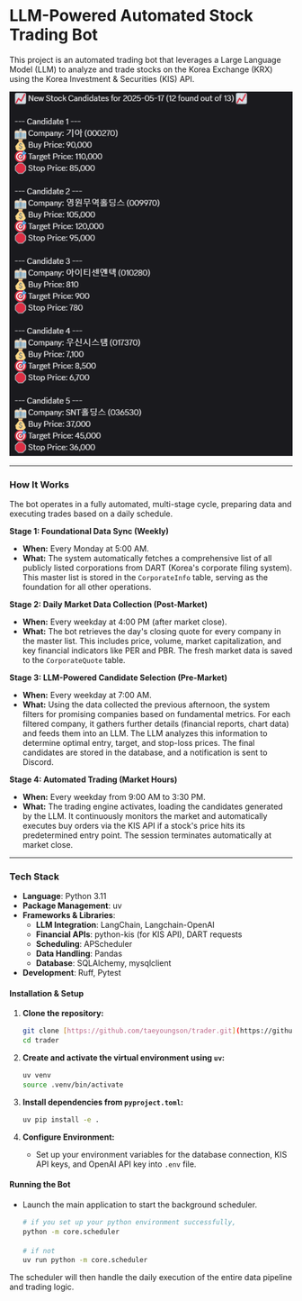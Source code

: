 # LLM-Powered Automated Stock Trading Bot

This project is an automated trading bot that leverages a Large Language Model (LLM) to analyze and trade stocks on the Korea Exchange (KRX) using the Korea Investment & Securities (KIS) API.

![stock candidates example](./assets/candidate.png)

***

### How It Works

The bot operates in a fully automated, multi-stage cycle, preparing data and executing trades based on a daily schedule.

**Stage 1: Foundational Data Sync (Weekly)**
-   **When:** Every Monday at 5:00 AM.
-   **What:** The system automatically fetches a comprehensive list of all publicly listed corporations from DART (Korea's corporate filing system). This master list is stored in the `CorporateInfo` table, serving as the foundation for all other operations.

**Stage 2: Daily Market Data Collection (Post-Market)**
-   **When:** Every weekday at 4:00 PM (after market close).
-   **What:** The bot retrieves the day's closing quote for every company in the master list. This includes price, volume, market capitalization, and key financial indicators like PER and PBR. The fresh market data is saved to the `CorporateQuote` table.

**Stage 3: LLM-Powered Candidate Selection (Pre-Market)**
-   **When:** Every weekday at 7:00 AM.
-   **What:** Using the data collected the previous afternoon, the system filters for promising companies based on fundamental metrics. For each filtered company, it gathers further details (financial reports, chart data) and feeds them into an LLM. The LLM analyzes this information to determine optimal entry, target, and stop-loss prices. The final candidates are stored in the database, and a notification is sent to Discord.

**Stage 4: Automated Trading (Market Hours)**
-   **When:** Every weekday from 9:00 AM to 3:30 PM.
-   **What:** The trading engine activates, loading the candidates generated by the LLM. It continuously monitors the market and automatically executes buy orders via the KIS API if a stock's price hits its predetermined entry point. The session terminates automatically at market close.

***

### Tech Stack

-   **Language**: Python 3.11
-   **Package Management**: uv
-   **Frameworks & Libraries**:
    -   **LLM Integration**: LangChain, Langchain-OpenAI
    -   **Financial APIs**: python-kis (for KIS API), DART requests
    -   **Scheduling**: APScheduler
    -   **Data Handling**: Pandas
    -   **Database**: SQLAlchemy, mysqlclient
-   **Development**: Ruff, Pytest

#### **Installation & Setup**

1.  **Clone the repository:**
    ```bash
    git clone [https://github.com/taeyoungson/trader.git](https://github.com/taeyoungson/trader.git)
    cd trader
    ```

2.  **Create and activate the virtual environment using `uv`:**
    ```bash
    uv venv
    source .venv/bin/activate
    ```

3.  **Install dependencies from `pyproject.toml`:**
    ```bash
    uv pip install -e .
    ```

4.  **Configure Environment:**
    -   Set up your environment variables for the database connection, KIS API keys, and OpenAI API key into `.env` file.

#### **Running the Bot**

-   Launch the main application to start the background scheduler.
    ```bash
    # if you set up your python environment successfully,
    python -m core.scheduler
    
    # if not
    uv run python -m core.scheduler
    ```

The scheduler will then handle the daily execution of the entire data pipeline and trading logic.

